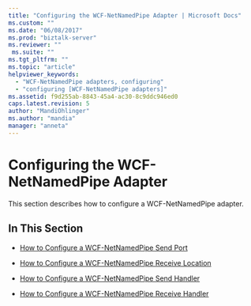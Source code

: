 ```yaml
---
title: "Configuring the WCF-NetNamedPipe Adapter | Microsoft Docs"
ms.custom: ""
ms.date: "06/08/2017"
ms.prod: "biztalk-server"
ms.reviewer: ""
 ms.suite: ""
ms.tgt_pltfrm: ""
ms.topic: "article"
helpviewer_keywords: 
  - "WCF-NetNamedPipe adapters, configuring"
  - "configuring [WCF-NetNamedPipe adapters]"
ms.assetid: f9d255ab-8843-45a4-ac30-8c9ddc946ed0
caps.latest.revision: 5
author: "MandiOhlinger"
ms.author: "mandia"
manager: "anneta"
---
```

# Configuring the WCF-NetNamedPipe Adapter
This section describes how to configure a WCF-NetNamedPipe adapter.  
  
## In This Section  
  
-   [How to Configure a WCF-NetNamedPipe Send Port](../core/how-to-configure-a-wcf-netnamedpipe-send-port.md)  
  
-   [How to Configure a WCF-NetNamedPipe Receive Location](../core/how-to-configure-a-wcf-netnamedpipe-receive-location.md)  
  
-   [How to Configure a WCF-NetNamedPipe Send Handler](../core/how-to-configure-a-wcf-netnamedpipe-send-handler.md)  
  
-   [How to Configure a WCF-NetNamedPipe Receive Handler](../core/how-to-configure-a-wcf-netnamedpipe-receive-handler.md)